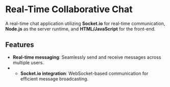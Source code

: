 # Real-Time Collaborative Chat

A real-time chat application utilizing **Socket.io** for real-time communication, **Node.js** as the server runtime, and **HTML/JavaScript** for the front-end.

## Features
- **Real-time messaging**: Seamlessly send and receive messages across multiple users.
- - **Socket.io integration**: WebSocket-based communication for efficient message broadcasting.
